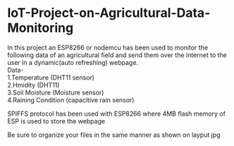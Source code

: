 # IoT-Project-on-Agricultural-Data-Monitoring

In this project an ESP8266 or nodemcu has been used to monitor the following data of an agricultural field and send them over the internet to the user in a dynamic(auto refreshing) webpage.
<br/>
Data- <br/>
1.Temperature (DHT11 sensor) <br/>
2.Hmidity (DHT11) <br/>
3.Soil Moisture (Moisture sensor)<br/>
4.Raining Condition (capacitive rain sensor)<br/>

SPIFFS protocol has been used with ESP8266 where 4MB flash memory of ESP is used to store the webpage

Be sure to organize your files in the same manner as shown on layput jpg
